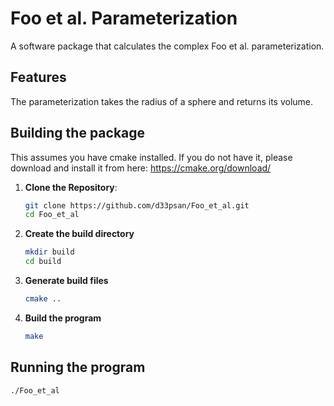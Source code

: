# Foo et al. Parameterization
A software package that calculates the complex Foo et al. parameterization.

## Features
The parameterization takes the radius of a sphere and returns its volume.

## Building the package

This assumes you have cmake installed. If you do not have it, please download and install it from here: https://cmake.org/download/ 

1. **Clone the Repository**:
    ```sh
    git clone https://github.com/d33psan/Foo_et_al.git
    cd Foo_et_al
    ```
2. **Create the build directory**
    ```sh
    mkdir build
    cd build
    ```
3. **Generate build files**
    ```sh
   cmake ..
    ```
4. **Build the program**
    ```sh
   make
    ``` 

## Running the program

```sh
./Foo_et_al
```
